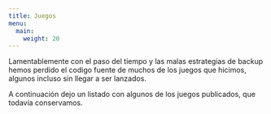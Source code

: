 ```yaml
---
title: Juegos
menu:
  main:
    weight: 20
---
```


Lamentablemente con el paso del tiempo y las malas estrategias de backup hemos perdido el codigo fuente de muchos de los juegos que hicimos, algunos incluso sin llegar a ser lanzados.

A continuación dejo un listado con algunos de los juegos publicados, que todavía conservamos.
